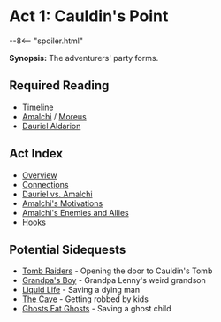 # Act 1: Cauldin's Point

--8<-- "spoiler.html"

**Synopsis:** The adventurers' party forms.

## Required Reading

* [Timeline](../../../../lore/timeline.md)
* [Amalchi](../../../../deities/amalchi.md) / [Moreus](../../npcs/moreus.md)
* [Dauriel Aldarion](../../npcs/dauriel-aldarion.md)

## Act Index

* [Overview](index.md)
* [Connections](connections.md)
* [Dauriel vs. Amalchi](dauriel-vs-amalchi.md)
* [Amalchi's Motivations](amalchis-motivations.md)
* [Amalchi's Enemies and Allies](amalchis-enemies-allies.md)
* [Hooks](adventure-hooks.md)

## Potential Sidequests

* [Tomb Raiders](../../sidequests/tomb-raiders.md) - Opening the door to Cauldin's Tomb
* [Grandpa's Boy](../../sidequests/grandpas-boy.md) - Grandpa Lenny's weird grandson
* [Liquid Life](../../sidequests/liquid-life.md) - Saving a dying man
* [The Cave](../../sidequests/the-cave.md) - Getting robbed by kids
* [Ghosts Eat Ghosts](../../sidequests/ghosts-eat-ghosts.md) - Saving a ghost child
